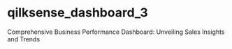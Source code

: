 # qilksense_dashboard_3
Comprehensive Business Performance Dashboard: Unveiling Sales Insights and Trends
